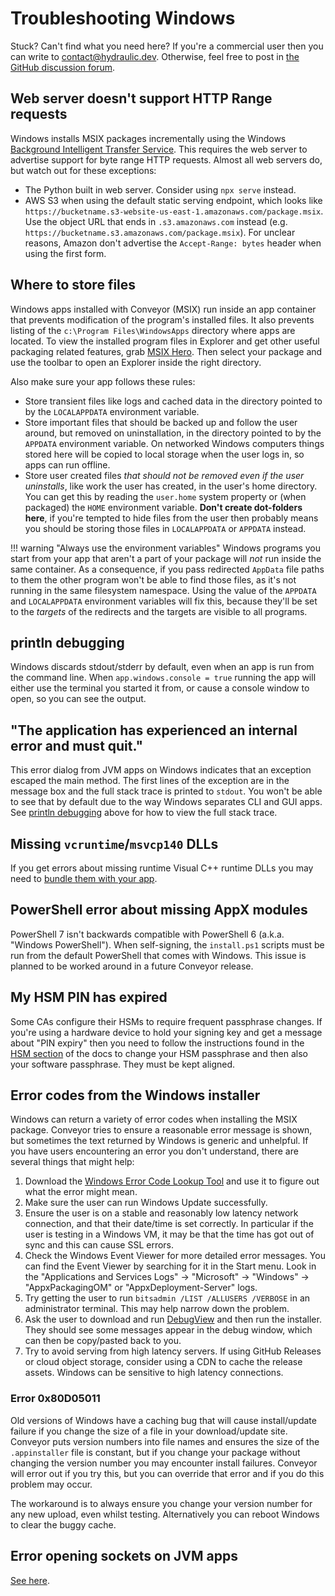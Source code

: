# Troubleshooting Windows

Stuck? Can't find what you need here? If you're a commercial user then you can write to [contact@hydraulic.dev](mailto:contact@hydraulic.dev). Otherwise, feel free to post in [the GitHub discussion forum](https://github.com/hydraulic-software/conveyor/discussions).

## Web server doesn't support HTTP Range requests

Windows installs MSIX packages incrementally using the Windows [Background Intelligent Transfer Service](https://learn.microsoft.com/en-us/windows/win32/bits/background-intelligent-transfer-service-portal). This requires the web server to advertise support for byte range HTTP requests. Almost all web servers do, but watch out for these exceptions:

* The Python built in web server. Consider using `npx serve` instead.
* AWS S3 when using the default static serving endpoint, which looks like  `https://bucketname.s3-website-us-east-1.amazonaws.com/package.msix`. Use the object URL that ends in `.s3.amazonaws.com` instead (e.g. `https://bucketname.s3.amazonaws.com/package.msix`). For unclear reasons, Amazon don't advertise the `Accept-Range: bytes` header when using the first form.

## Where to store files

Windows apps installed with Conveyor (MSIX) run inside an app container that prevents modification of the program's installed files. It also prevents listing of the `c:\Program Files\WindowsApps` directory where apps are located. To view the installed program files in Explorer and get other useful packaging related features, grab [MSIX Hero](https://msixhero.net/). Then select your package and use the toolbar to open an Explorer inside the right directory.

Also make sure your app follows these rules: 

- Store transient files like logs and cached data in the directory pointed to by the `LOCALAPPDATA` environment variable.
- Store important files that should be backed up and follow the user around, but removed on uninstallation, in the directory pointed to by the `APPDATA` environment variable. On networked Windows computers things stored here will be copied to local storage when the user logs in, so apps can run offline.
- Store user created files *that should not be removed even if the user uninstalls*, like work the user has created, in the user's home directory. You can get this by reading the `user.home` system property or (when packaged) the `HOME` environment variable. **Don't create dot-folders here**, if you're tempted to hide files from the user then probably means you should be storing those files in `LOCALAPPDATA` or `APPDATA` instead.

!!! warning "Always use the environment variables"
    Windows programs you start from your app that aren't a part of your package will _not_ run inside the same container. As a consequence, if you pass redirected `AppData` file paths to them the other program won't be able to find those files, as it's not running in the same filesystem namespace. Using the value of the `APPDATA` and `LOCALAPPDATA` environment variables will fix this, because they'll be set to the _targets_ of the redirects and the targets are visible to all programs.

## println debugging

Windows discards stdout/stderr by default, even when an app is run from the command line. When `app.windows.console = true` running the app will either use the terminal you started it from, or cause a console window to open, so you can see the output.

## "The application has experienced an internal error and must quit."

This error dialog from JVM apps on Windows indicates that an exception escaped the main method. The first lines of the exception are in the message box and the full stack trace is printed to `stdout`. You won't be able to see that by default due to the way Windows separates CLI and GUI apps. See [println debugging](#println-debugging) above for how to view the full stack trace. 

## Missing `vcruntime`/`msvcp140` DLLs

If you get errors about missing runtime Visual C++ runtime DLLs you may need to [bundle them with your app](../stdlib/index.md#microsoft-visual-c-redistributables).

## PowerShell error about missing AppX modules

PowerShell 7 isn't backwards compatible with PowerShell 6 (a.k.a. "Windows PowerShell"). When self-signing, the `install.ps1` scripts must
be run from the default PowerShell that comes with Windows. This issue is planned to be worked around in a future Conveyor release.

## My HSM PIN has expired

Some CAs configure their HSMs to require frequent passphrase changes. If you're using a hardware device to hold your signing key and get a message about "PIN expiry" then you need to follow the instructions found in the [HSM section](../configs/keys-and-certificates.md#hardware-security-modules) of the docs to change your HSM passphrase and then also your software passphrase. They must be kept aligned.

## Error codes from the Windows installer

Windows can return a variety of error codes when installing the MSIX package. Conveyor tries to ensure a reasonable error message is shown, but sometimes the text returned by Windows is generic and unhelpful. If you have users encountering an error you don't understand, there are several things that might help:

1. Download the [Windows Error Code Lookup Tool](https://learn.microsoft.com/en-us/windows/win32/debug/system-error-code-lookup-tool) and use it to figure out what the error might mean.
2. Make sure the user can run Windows Update successfully.
3. Ensure the user is on a stable and reasonably low latency network connection, and that their date/time is set correctly. In particular if the user is testing in a Windows VM, it may be that the time has got out of sync and this can cause SSL errors.
4. Check the Windows Event Viewer for more detailed error messages. You can find the Event Viewer by searching for it in the Start menu. Look in the "Applications and Services Logs" -> "Microsoft" -> "Windows" -> "AppxPackagingOM" or "AppxDeployment-Server" logs.
5. Try getting the user to run `bitsadmin /LIST /ALLUSERS /VERBOSE` in an administrator terminal. This may help narrow down the problem.
6. Ask the user to download and run [DebugView](https://learn.microsoft.com/en-us/sysinternals/downloads/debugview) and then run the installer. They should see some messages appear in the debug window, which can then be copy/pasted back to you.
6. Try to avoid serving from high latency servers. If using GitHub Releases or cloud object storage, consider using a CDN to cache the release assets. Windows can be sensitive to high latency connections.

### Error 0x80D05011

Old versions of Windows have a caching bug that will cause install/update failure if you change the size of a file in your download/update site. Conveyor puts version numbers into file names and ensures the size of the `.appinstaller` file is constant, but if you change your package without changing the version number you may encounter install failures. Conveyor will error out if you try this, but you can override that error and if you do this problem may occur.

The workaround is to always ensure you change your version number for any new upload, even whilst testing. Alternatively you can reboot Windows to clear the buggy cache.


## Error opening sockets on JVM apps

[See here](troubleshooting-jvm.md#error-opening-sockets-on-windows).
